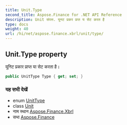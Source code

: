 ```yaml
---
title: Unit.Type
second_title: Aspose.Finance for .NET API Reference
description: Unit संपत्त. यूनट प्रकर प्रप्त य सेट करत है
type: docs
weight: 40
url: /hi/net/aspose.finance.xbrl/unit/type/
---
```

## Unit.Type property

यूनिट प्रकार प्राप्त या सेट करता है।

```csharp
public UnitType Type { get; set; }
```

### यह सभी देखें

* enum [UnitType](../../unittype/)
* class [Unit](../)
* नाम स्थान [Aspose.Finance.Xbrl](../../unit/)
* सभा [Aspose.Finance](../../../)


